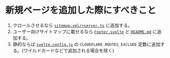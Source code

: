 # 新規ページを追加した際にすべきこと

1. クロールさせるなら [`sitemap.xml/+server.ts`](/src/routes/sitemap.xml/+server.ts) に追加する。
1. ユーザー向けサイトマップに載せるなら [`Footer.svelte`](/src/lib/components/Footer.svelte) と [`README.md`](/README.md) に追加する。
1. 静的ならば [`svelte.config.js`](/svelte.config.js) の `CLOUDFLARE_ROUTES_EXCLUDE` 定数に追加する。(ワイルドカードなどで追加される場合を除く)
